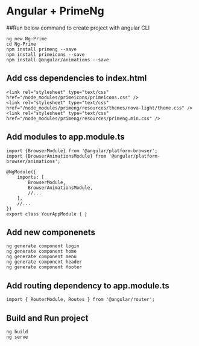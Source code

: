 # Angular + PrimeNg

##Run below command to create project with angular CLI
`````
ng new Ng-Prime
cd Ng-Prime
npm install primeng --save
npm install primeicons --save
npm install @angular/animations --save
`````

## Add css dependencies to index.html
`````
<link rel="stylesheet" type="text/css" href="/node_modules/primeicons/primeicons.css" />
<link rel="stylesheet" type="text/css" href="/node_modules/primeng/resources/themes/nova-light/theme.css" />
<link rel="stylesheet" type="text/css" href="/node_modules/primeng/resources/primeng.min.css" />
`````

## Add modules to app.module.ts
`````
import {BrowserModule} from '@angular/platform-browser';
import {BrowserAnimationsModule} from '@angular/platform-browser/animations';

@NgModule({
    imports: [
        BrowserModule,
        BrowserAnimationsModule,
        //...
    ],
    //...
})
export class YourAppModule { }
`````
	
## Add new componenets
`````
ng generate component login
ng generate component home
ng generate component menu
ng generate component header
ng generate component footer
`````

## Add routing dependency to app.module.ts
````
import { RouterModule, Routes } from '@angular/router';
````

## Build and Run project
`````
ng build
ng serve
`````